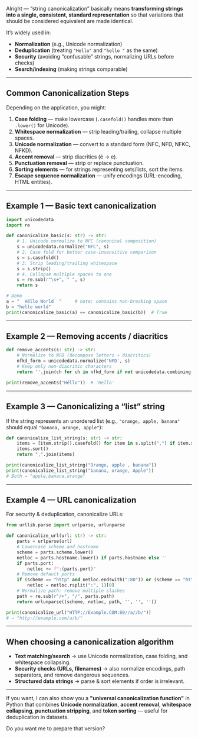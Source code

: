 Alright — “string canonicalization” basically means **transforming strings into a single, consistent, standard representation** so that variations that should be considered equivalent are made identical.

It’s widely used in:

* **Normalization** (e.g., Unicode normalization)
* **Deduplication** (treating `"Hello"` and `"hello "` as the same)
* **Security** (avoiding “confusable” strings, normalizing URLs before checks)
* **Search/indexing** (making strings comparable)

---

## **Common Canonicalization Steps**

Depending on the application, you might:

1. **Case folding** — make lowercase (`.casefold()` handles more than `.lower()` for Unicode).
2. **Whitespace normalization** — strip leading/trailing, collapse multiple spaces.
3. **Unicode normalization** — convert to a standard form (NFC, NFD, NFKC, NFKD).
4. **Accent removal** — strip diacritics (é → e).
5. **Punctuation removal** — strip or replace punctuation.
6. **Sorting elements** — for strings representing sets/lists, sort the items.
7. **Escape sequence normalization** — unify encodings (URL-encoding, HTML entities).

---

## **Example 1 — Basic text canonicalization**

```python
import unicodedata
import re

def canonicalize_basic(s: str) -> str:
    # 1. Unicode normalize to NFC (canonical composition)
    s = unicodedata.normalize("NFC", s)
    # 2. Case fold for better case-insensitive comparison
    s = s.casefold()
    # 3. Strip leading/trailing whitespace
    s = s.strip()
    # 4. Collapse multiple spaces to one
    s = re.sub(r"\s+", " ", s)
    return s

# Demo
a = "  Héllo World  "     # note: contains non-breaking space
b = "hello world"
print(canonicalize_basic(a) == canonicalize_basic(b))  # True
```

---

## **Example 2 — Removing accents / diacritics**

```python
def remove_accents(s: str) -> str:
    # Normalize to NFD (decompose letters + diacritics)
    nfkd_form = unicodedata.normalize('NFD', s)
    # Keep only non-diacritic characters
    return ''.join(ch for ch in nfkd_form if not unicodedata.combining(ch))

print(remove_accents("Héllo"))  # 'Hello'
```

---

## **Example 3 — Canonicalizing a “list” string**

If the string represents an unordered list (e.g., `"orange, apple, banana"` should equal `"banana, orange, apple"`):

```python
def canonicalize_list_string(s: str) -> str:
    items = [item.strip().casefold() for item in s.split(",") if item.strip()]
    items.sort()
    return ",".join(items)

print(canonicalize_list_string("Orange, apple , banana"))
print(canonicalize_list_string("banana, orange, Apple"))
# Both → "apple,banana,orange"
```

---

## **Example 4 — URL canonicalization**

For security & deduplication, canonicalize URLs:

```python
from urllib.parse import urlparse, urlunparse

def canonicalize_url(url: str) -> str:
    parts = urlparse(url)
    # Lowercase scheme and hostname
    scheme = parts.scheme.lower()
    netloc = parts.hostname.lower() if parts.hostname else ''
    if parts.port:
        netloc += f":{parts.port}"
    # Remove default ports
    if (scheme == "http" and netloc.endswith(":80")) or (scheme == "https" and netloc.endswith(":443")):
        netloc = netloc.rsplit(":", 1)[0]
    # Normalize path: remove multiple slashes
    path = re.sub(r"/+", "/", parts.path)
    return urlunparse((scheme, netloc, path, '', '', ''))

print(canonicalize_url("HTTP://Example.COM:80//a//b/"))
# → "http://example.com/a/b/"
```

---

## **When choosing a canonicalization algorithm**

* **Text matching/search** → use Unicode normalization, case folding, and whitespace collapsing.
* **Security checks (URLs, filenames)** → also normalize encodings, path separators, and remove dangerous sequences.
* **Structured data strings** → parse & sort elements if order is irrelevant.

---

If you want, I can also show you a **"universal canonicalization function"** in Python that combines **Unicode normalization**, **accent removal**, **whitespace collapsing**, **punctuation stripping**, and **token sorting** — useful for deduplication in datasets.

Do you want me to prepare that version?
